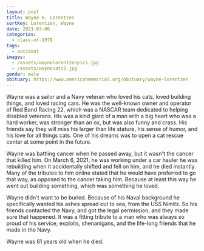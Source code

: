 ```yaml
---
layout: post
title: Wayne H. Lorentzen
sortKey: Lorentzen, Wayne
date: 2021-03-06
categories:
  - class-of-1978
tags:
  - accident
images:
  - /assets/waynelorentzenpics.jpg
  - /assets/waynecats2.jpg
gender: male
obituary: https://www.americanmemorial.org/obituary/wayne-lorentzen
---
```

Wayne was a sailor and a Navy veteran who loved his cats, loved building things, and loved racing cars. He was the well-known owner and operator of Red Band Racing 22, which was a NASCAR team dedicated to helping disabled veterans. His was a kind giant of a man with a big heart who was a hard worker, was stronger than an ox, but was also funny and crass. His friends say they will miss his larger than life stature, his sense of humor, and his love for all things cats. One of his dreams was to open a cat rescue center at some point in the future.

Wayne was battling cancer when he passed away, but it wasn't the cancer that killed him. On March 6, 2021, he was working under a car hauler he was rebuilding when it accidentally shifted and fell on him, and he died instantly. Many of the tributes to him online stated that he would have preferred to go that way, as opposed to the cancer taking him. Because at least this way he went out building something, which was something he loved.

Wayne didn't want to be buried. Because of his Naval background he specifically wanted his ashes spread out to sea, from the USS Nimitz. So his friends contacted the Navy, and got the legal permission, and they made sure that happened. It was a fitting tribute to a man who was always so proud of his service, exploits, shenanigans, and the life-long friends that he made in the Navy.

Wayne was 61 years old when he died.